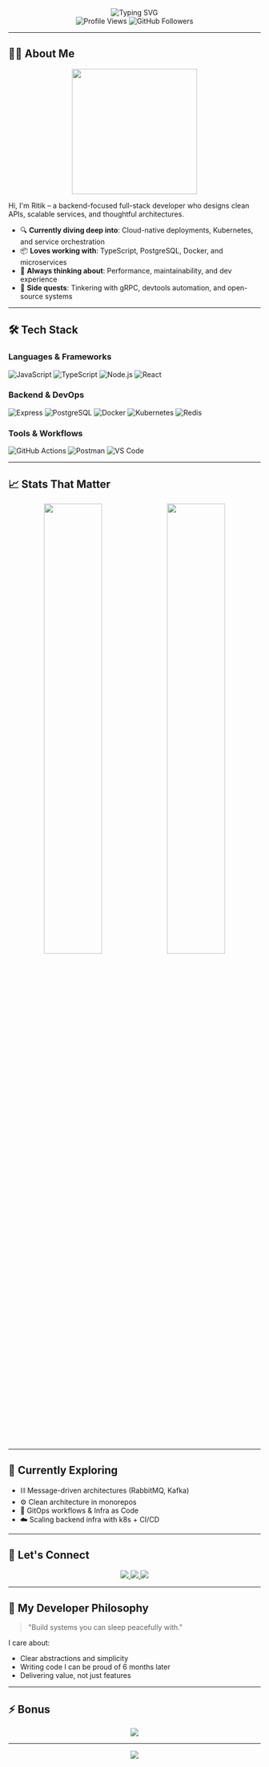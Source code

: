 <!-- Header Typing Banner -->
<div align="center">
  <img src="https://readme-typing-svg.demolab.com?font=Fira+Code&size=28&pause=1200&color=00D9FF&center=true&vCenter=true&width=700&lines=Hey+there%2C+I'm+Ritik+Mehra+%F0%9F%91%8B;Backend+Engineer+%7C+Cloud-Native+Developer;Problem+Solver+%7C+System+Design+Thinker" alt="Typing SVG" />
</div>

<!-- Badges -->
<div align="center">
  <img src="https://komarev.com/ghpvc/?username=RtkMehra&label=Visitors&color=blue&style=flat-square" alt="Profile Views" />
  <img src="https://img.shields.io/github/followers/RtkMehra?label=Followers&style=social" alt="GitHub Followers" />
</div>

---

## 👨‍💻 About Me

<div align="center">
  <img src="https://media.giphy.com/media/qgQUggAC3Pfv687qPC/giphy.gif" width="250" />
</div>

Hi, I'm Ritik – a backend-focused full-stack developer who designs clean APIs, scalable services, and thoughtful architectures.

- 🔍 **Currently diving deep into**: Cloud-native deployments, Kubernetes, and service orchestration
- 📦 **Loves working with**: TypeScript, PostgreSQL, Docker, and microservices
- 🎯 **Always thinking about**: Performance, maintainability, and dev experience
- 🧠 **Side quests**: Tinkering with gRPC, devtools automation, and open-source systems

---

## 🛠 Tech Stack

### Languages & Frameworks
![JavaScript](https://img.shields.io/badge/-JavaScript-F7DF1E?style=flat-square&logo=javascript&logoColor=black)
![TypeScript](https://img.shields.io/badge/-TypeScript-3178C6?style=flat-square&logo=typescript&logoColor=white)
![Node.js](https://img.shields.io/badge/-Node.js-339933?style=flat-square&logo=node.js&logoColor=white)
![React](https://img.shields.io/badge/-React-20232A?style=flat-square&logo=react&logoColor=61DAFB)

### Backend & DevOps
![Express](https://img.shields.io/badge/-Express-000000?style=flat-square&logo=express&logoColor=white)
![PostgreSQL](https://img.shields.io/badge/-PostgreSQL-336791?style=flat-square&logo=postgresql&logoColor=white)
![Docker](https://img.shields.io/badge/-Docker-2496ED?style=flat-square&logo=docker&logoColor=white)
![Kubernetes](https://img.shields.io/badge/-Kubernetes-326CE5?style=flat-square&logo=kubernetes&logoColor=white)
![Redis](https://img.shields.io/badge/-Redis-DC382D?style=flat-square&logo=redis&logoColor=white)

### Tools & Workflows
![GitHub Actions](https://img.shields.io/badge/-GitHub%20Actions-2088FF?style=flat-square&logo=github-actions&logoColor=white)
![Postman](https://img.shields.io/badge/-Postman-FF6C37?style=flat-square&logo=postman&logoColor=white)
![VS Code](https://img.shields.io/badge/-VS%20Code-007ACC?style=flat-square&logo=visual-studio-code&logoColor=white)

---

## 📈 Stats That Matter

<p align="center">
  <img src="https://github-readme-stats.vercel.app/api?username=RtkMehra&show_icons=true&theme=tokyonight&hide_title=true&include_all_commits=true&count_private=true" width="48%" />
  <img src="https://github-readme-streak-stats.herokuapp.com?user=RtkMehra&theme=tokyonight&hide_border=true" width="48%" />
</p>

---

## 🌱 Currently Exploring

- ⛓️ Message-driven architectures (RabbitMQ, Kafka)
- ⚙️ Clean architecture in monorepos
- 🧩 GitOps workflows & Infra as Code
- ☁️ Scaling backend infra with k8s + CI/CD

---

## 💬 Let's Connect

<p align="center">
  <a href="mailto:mehra.ritik18@gmail.com">
    <img src="https://img.shields.io/badge/Gmail-%23D14836?style=for-the-badge&logo=gmail&logoColor=white" />
  </a>
  <a href="https://www.linkedin.com/in/ritik-mehra-ab0520191">
    <img src="https://img.shields.io/badge/LinkedIn-%230077B5.svg?style=for-the-badge&logo=linkedin&logoColor=white" />
  </a>
  <a href="https://github.com/rtkmehra">
    <img src="https://img.shields.io/badge/GitHub-%2312100E.svg?style=for-the-badge&logo=github&logoColor=white" />
  </a>
</p>

---

## 🧠 My Developer Philosophy

> "Build systems you can sleep peacefully with."

I care about:
- Clear abstractions and simplicity
- Writing code I can be proud of 6 months later
- Delivering value, not just features

---

## ⚡ Bonus

<p align="center">
  <img src="https://quotes-github-readme.vercel.app/api?type=horizontal&theme=radical" />
</p>

---

<div align="center">
  <img src="https://capsule-render.vercel.app/api?type=waving&color=gradient&height=100&section=footer&text=Thanks+for+scrolling!&fontSize=18&fontAlignY=65" />
</div>
